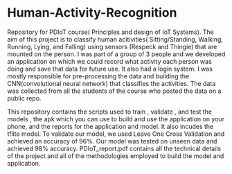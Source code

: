 # Human-Activity-Recognition
Repository for PDIoT course( Principles and design of IoT Systems). The aim of this project is to classify human acitivities( Sitting/Standing, Walking, Running, Lying, and Falling) using sensors (Respeck and Thingie) that are mounted on the person. I was part of a group of 3 people and we developed an application on which we could record what activity each person was doing and save that data for future use. It also had a login system. I was mostly responsible for pre-processing the data and building the CNN(convolutional neural network) that classifies the activities. The data was collected from all the students of the course who posted the data on a public repo. 

This repository contains the scripts used to train , validate , and test the models , the apk which you can use to build and use the application on your phone, and the reports for the application and model. It also incudes the tflite model. To validate our model, we used Leave One Cross Validation and achieved an accuracy of 96%. Our model was tested on unseen data and achieved 98% accuracy. PDIoT_report.pdf contains all the technical details of the project and all of the methodologies employed to build the model and application.
